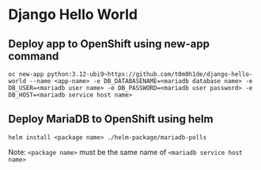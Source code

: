 # Django Hello World

## Deploy app to OpenShift using new-app command

```
oc new-app python:3.12-ubi9~https://github.com/t0m0h1de/django-hello-world --name <app-name> -e DB_DATABASENAME=<mariadb database name> -e DB_USER=<mariadb user name> -e DB_PASSWORD=<mariadb user password> -e DB_HOST=<mariadb service host name> 
```

## Deploy MariaDB to OpenShift using helm

```
helm install <package name> ./helm-package/mariadb-polls
```

Note: `<package name>` must be the same name of `<mariadb service host name>`
